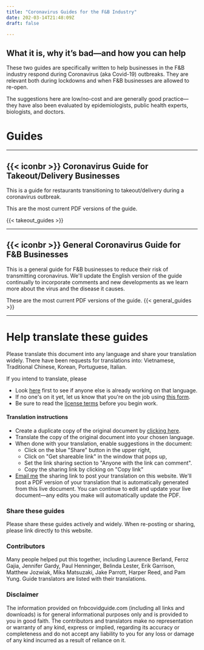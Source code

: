 ```yaml
---
title: "Coronavirus Guides for the F&B Industry"
date: 202-03-14T21:48:09Z
draft: false

---
```


## What it is, why it’s bad—and how you can help

These two guides are specifically written to help businesses in the F&B industry respond during Coronavirus (aka Covid-19) outbreaks. They are relevant both during lockdowns and when F&B businesses are allowed to re-open. 

The suggestions here are low/no-cost and are generally good practice—they have also been evaluated by epidemiologists, public health experts, biologists, and doctors.



# Guides
---

## {{< iconbr >}} Coronavirus Guide for Takeout/Delivery Businesses

This is a guide for restaurants transitioning to takeout/delivery during a coronavirus outbreak. 

This are the most current PDF versions of the guide.

{{< takeout_guides >}}


---
## {{< iconbr >}} General Coronavirus Guide for F&B Businesses 

This is a general guide for F&B businesses to reduce their risk of transmitting coronavirus. We'll update the English version of the guide continually to incorporate comments and new developments as we learn more about the virus and the disease it causes. 

These are the most current PDF versions of the guide.
{{< general_guides >}}


---
 

# Help translate these guides

Please translate this document into any language and share your translation widely. There have been requests for translations into: Vietnamese, Traditional Chinese, Korean, Portuguese, Italian.

If you intend to translate, please 
* Look [here](https://docs.google.com/spreadsheets/d/1FcycksxjVAverq6UVtnmsvjf5a8yX0Qnl44Q3qfUITI/edit?usp=sharing) first to see if anyone else is already working on that language.
* If no one's on it yet, let us know that you're on the job using [this form](https://forms.gle/SQodYzXV2gAA6q6W8).
* Be sure to read the [license terms](https://creativecommons.org/licenses/by-nc/4.0/) before you begin work.

#### Translation instructions

* Create a duplicate copy of the original document by [clicking here](https://docs.google.com/document/d/13n1TeOl_cB_jJhRzGNztgInzTZhWpLwW52K4q7hwnlQ/copy).
* Translate the copy of the original document into your chosen language.
* When done with your translation, enable suggestions in the document: 
    * Click on the blue "Share" button in the upper right,
    * Click on "Get shareable link" in the window that pops up,
    * Set the link sharing section to "Anyone with the link can comment".
    * Copy the sharing link by clicking on "Copy link"
* [Email me](mailto:me@vaughntan.org) the sharing link to post your translation on this website. We'll post a PDF version of your translation that is automatically generated from this live document. You can continue to edit and update your live document—any edits you make will automatically update the PDF.

### Share these guides

Please share these guides actively and widely. When re-posting or sharing, please link directly to this website.


### Contributors

Many people helped put this together, including Laurence Berland, Feroz Gajia, Jennifer Gardy, Paul Henninger, Belinda Lester, Erik Garrison, Matthew Jozwiak, Mika Matsuzaki, Jake Parrott, Harper Reed, and Pam Yung. Guide translators are listed with their translations. 


### Disclaimer

The information provided on fnbcovidguide.com (including all links and downloads) is for general informational purposes only and is provided to you in good faith. The contributors and translators make no representation or warranty of any kind, express or implied, regarding its accuracy or completeness and do not accept any liability to you for any loss or damage of any kind incurred as a result of reliance on it.
